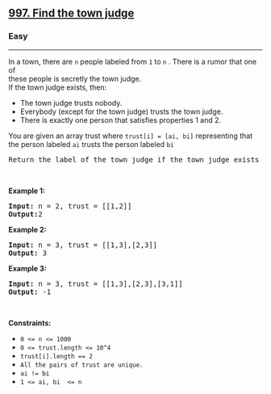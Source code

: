 <h2><a href="https://leetcode.com/problems/find-the-town-judge/">997. Find the town judge</a></h2><h3>Easy</h3><hr><div><p>In a town, there are <code>n</code> people labeled from  <code>1</code> to <code>n</code> . There is a rumor that one of <br> these people is secretly the town judge.<br> If the town judge exists, then:
<ul>
    <li>The town judge trusts nobody. </li>
    <li>Everybody (except for the town judge) trusts the town judge.</li>
    <li>There is exactly one person that satisfies properties 1 and 2.</li>
</ul> 
You are given an array trust where <code>trust[i] = [ai, bi]</code> representing that the person labeled <code>ai</code> trusts the person labeled <code>bi</code>
 </p>

<pre>Return the label of the town judge if the town judge exists and can be identified, or return -1 otherwise.
</pre>


<p>&nbsp;</p>
<p><strong>Example 1:</strong></p>

<pre><strong>Input:</strong> n = 2, trust = [[1,2]]
<strong>Output:</strong>2
</pre>

<p><strong>Example 2:</strong></p>

<pre><strong>Input:</strong> n = 3, trust = [[1,3],[2,3]]
<strong>Output:</strong> 3
</pre>

<p><strong>Example 3:</strong></p>

<pre><strong>Input:</strong> n = 3, trust = [[1,3],[2,3],[3,1]]
<strong>Output:</strong> -1
</pre>

<p>&nbsp;</p>
<p><strong>Constraints:</strong></p>

<ul>
	<li><code>0 &lt;= n &lt;= 1000</code></li>
  <li><code>0 &lt;= trust.length &lt;= 10^4</code></li>
  <li><code>trust[i].length == 2</code></li>
  <li><code>All the pairs of trust are unique.</code></li>
  <li><code>ai != bi</code></li>
  <li><code>1 &lt;= ai, bi  &lt;= n</code></li>
</ul>
</div>
